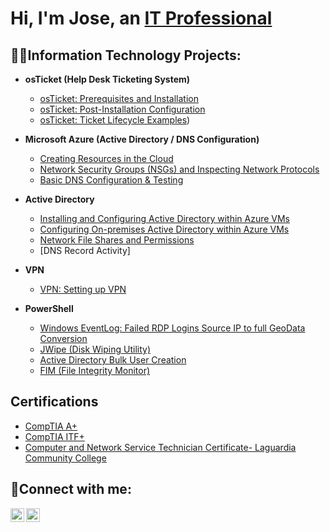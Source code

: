 <h1>Hi, I'm Jose, an <a href="https://linkedin.com/in/joseaponte-it">IT Professional</a></h1>

<h2>👨‍💻Information Technology Projects:</h2>

- <b>osTicket (Help Desk Ticketing System)</b>
  - [osTicket: Prerequisites and Installation](https://github.com/JoseAponte-IT/osTicket-Prerequisties-and-Installation?tab=readme-ov-file)
  - [osTicket: Post-Installation Configuration](https://github.com/JoseAponte-IT/osTicket-Post-Installation-Configuration)
  - [osTicket: Ticket Lifecycle Examples](https://github.com/JoseAponte-IT/osTicket-Ticket-Lifecycle-Examples))

- <b>Microsoft Azure (Active Directory / DNS Configuration)</b>
  - [Creating Resources in the Cloud](https://github.com/JoseAponte-IT/Azure-Creating-Resources-on-the-Cloud-/tree/main)
  - [Network Security Groups (NSGs) and Inspecting Network Protocols](https://github.com/JoseAponte-IT/Azure-Network-Protocols)
  - [Basic DNS Configuration & Testing]()
- <b>Active Directory</b>
  - [Installing and Configuring Active Directory within Azure VMs]()
  - [Configuring On-premises Active Directory within Azure VMs](https://github.com/joshmadakorcc/configure-ad)
  - [Network File Shares and Permissions]()
  -  [DNS Record Activity]
- <b>VPN</b>
  - [VPN: Setting up VPN](https://github.com/JoseAponte-IT/SETTING-UP-VPN/blob/main/README.md)
- <b>PowerShell</b>
  - [Windows EventLog: Failed RDP Logins Source IP to full GeoData Conversion](https://github.com/joshmadakor1/Sentinel-Lab)
  - [JWipe (Disk Wiping Utility)](https://github.com/joshmadakor1/Jwipe.PowerShell)
  - [Active Directory Bulk User Creation](https://github.com/joshmadakor1/AD_PS)
  - [FIM (File Integrity Monitor)](https://github.com/joshmadakor1/PowerShell-Integrity-FIM)


<h2>Certifications</h2>

- [CompTIA A+](https://www.credly.com/badges/c921e564-82a6-4dcd-bccf-6989a2c9dd60/linked_in_profile)
- [CompTIA ITF+](https://www.credly.com/badges/3a0fbfd4-56ab-41bf-88f7-a769a6b7f3bd/linked_in_profile)
- [Computer and Network Service Technician Certificate- Laguardia Community College](https://www.linkedin.com/in/joseaponte-it/details/education/)
<h2>🤳Connect with me:</h2>

[<img align="left" alt="Josh | LinkedIn" width="22px" src="https://cdn.jsdelivr.net/npm/simple-icons@v3/icons/linkedin.svg" />][linkedin]
[<img align="left" alt="JoshMadakor | YouTube" width="22px" src="https://cdn.jsdelivr.net/npm/simple-icons@v3/icons/youtube.svg" />][youtube]

[linkedin]: https://linkedin.com/in/joseaponte-it
[youtube]:  https://www.youtube.com/@JPinnacleIT
